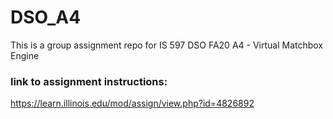 # DSO_A4
This is a group assignment repo for IS 597 DSO FA20 A4 - Virtual Matchbox Engine

### link to assignment instructions:

https://learn.illinois.edu/mod/assign/view.php?id=4826892
